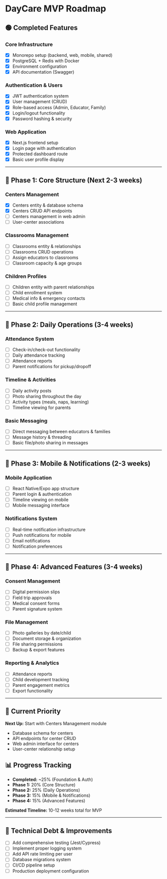 # DayCare MVP Roadmap

## 🟢 Completed Features

### Core Infrastructure
- [x] Monorepo setup (backend, web, mobile, shared)
- [x] PostgreSQL + Redis with Docker
- [x] Environment configuration
- [x] API documentation (Swagger)

### Authentication & Users
- [x] JWT authentication system
- [x] User management (CRUD)
- [x] Role-based access (Admin, Educator, Family)
- [x] Login/logout functionality
- [x] Password hashing & security

### Web Application
- [x] Next.js frontend setup
- [x] Login page with authentication
- [x] Protected dashboard route
- [x] Basic user profile display

---

## 🔶 Phase 1: Core Structure (Next 2-3 weeks)

### Centers Management
- [x] Centers entity & database schema
- [x] Centers CRUD API endpoints
- [ ] Centers management in web admin
- [ ] User-center associations

### Classrooms Management
- [ ] Classrooms entity & relationships
- [ ] Classrooms CRUD operations
- [ ] Assign educators to classrooms
- [ ] Classroom capacity & age groups

### Children Profiles
- [ ] Children entity with parent relationships
- [ ] Child enrollment system
- [ ] Medical info & emergency contacts
- [ ] Basic child profile management

---

## 🔶 Phase 2: Daily Operations (3-4 weeks)

### Attendance System
- [ ] Check-in/check-out functionality
- [ ] Daily attendance tracking
- [ ] Attendance reports
- [ ] Parent notifications for pickup/dropoff

### Timeline & Activities
- [ ] Daily activity posts
- [ ] Photo sharing throughout the day
- [ ] Activity types (meals, naps, learning)
- [ ] Timeline viewing for parents

### Basic Messaging
- [ ] Direct messaging between educators & families
- [ ] Message history & threading
- [ ] Basic file/photo sharing in messages

---

## 🔶 Phase 3: Mobile & Notifications (2-3 weeks)

### Mobile Application
- [ ] React Native/Expo app structure
- [ ] Parent login & authentication
- [ ] Timeline viewing on mobile
- [ ] Mobile messaging interface

### Notifications System
- [ ] Real-time notification infrastructure
- [ ] Push notifications for mobile
- [ ] Email notifications
- [ ] Notification preferences

---

## 🔶 Phase 4: Advanced Features (3-4 weeks)

### Consent Management
- [ ] Digital permission slips
- [ ] Field trip approvals
- [ ] Medical consent forms
- [ ] Parent signature system

### File Management
- [ ] Photo galleries by date/child
- [ ] Document storage & organization
- [ ] File sharing permissions
- [ ] Backup & export features

### Reporting & Analytics
- [ ] Attendance reports
- [ ] Child development tracking
- [ ] Parent engagement metrics
- [ ] Export functionality

---

## 🎯 Current Priority

**Next Up:** Start with Centers Management module
- Database schema for centers
- API endpoints for center CRUD
- Web admin interface for centers
- User-center relationship setup

## 📊 Progress Tracking

- **Completed:** ~25% (Foundation & Auth)
- **Phase 1:** 20% (Core Structure)
- **Phase 2:** 25% (Daily Operations)
- **Phase 3:** 15% (Mobile & Notifications)
- **Phase 4:** 15% (Advanced Features)

**Estimated Timeline:** 10-12 weeks total for MVP

---

## 🔧 Technical Debt & Improvements

- [ ] Add comprehensive testing (Jest/Cypress)
- [ ] Implement proper logging system
- [ ] Add API rate limiting per user
- [ ] Database migrations system
- [ ] CI/CD pipeline setup
- [ ] Production deployment configuration